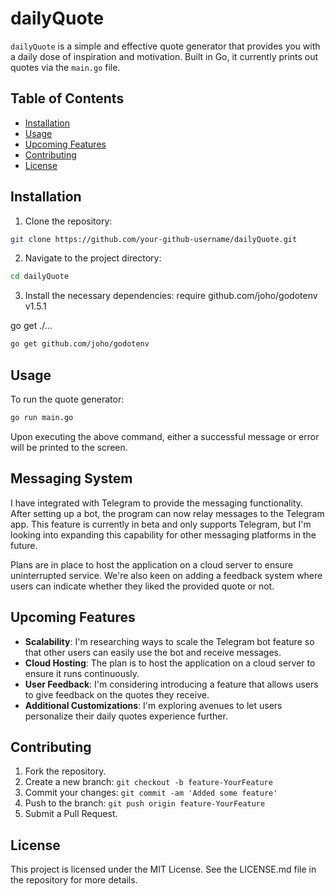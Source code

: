 # dailyQuote

`dailyQuote` is a simple and effective quote generator that provides you with a daily dose of inspiration and motivation. Built in Go, it currently prints out quotes via the `main.go` file.

## Table of Contents
- [Installation](#installation)
- [Usage](#usage)
- [Upcoming Features](#upcoming-features)
- [Contributing](#contributing)
- [License](#license)

## Installation

1. Clone the repository:

```bash
git clone https://github.com/your-github-username/dailyQuote.git
```

2. Navigate to the project directory:

```bash
cd dailyQuote
```

3. Install the necessary dependencies:
require github.com/joho/godotenv v1.5.1

go get ./...
```bash
go get github.com/joho/godotenv
```

## Usage

To run the quote generator:
```bash
go run main.go
```

Upon executing the above command, either a successful message or error will be printed to the screen.

## Messaging System

I have integrated with Telegram to provide the messaging functionality. After setting up a bot, the program can now relay messages to the Telegram app. This feature is currently in beta and only supports Telegram, but I'm looking into expanding this capability for other messaging platforms in the future. 

Plans are in place to host the application on a cloud server to ensure uninterrupted service. We're also keen on adding a feedback system where users can indicate whether they liked the provided quote or not.

## Upcoming Features

- **Scalability**: I'm researching ways to scale the Telegram bot feature so that other users can easily use the bot and receive messages.
- **Cloud Hosting**: The plan is to host the application on a cloud server to ensure it runs continuously.
- **User Feedback**: I'm considering introducing a feature that allows users to give feedback on the quotes they receive.
- **Additional Customizations**: I'm exploring avenues to let users personalize their daily quotes experience further.

## Contributing

1. Fork the repository.
2. Create a new branch: `git checkout -b feature-YourFeature`
3. Commit your changes: `git commit -am 'Added some feature'`
4. Push to the branch: `git push origin feature-YourFeature`
5. Submit a Pull Request.

## License

This project is licensed under the MIT License. See the LICENSE.md file in the repository for more details.
